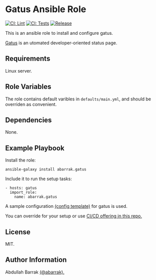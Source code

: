 Gatus Ansible Role
=================
[![CI: Lint](https://github.com/abarrak/gatus-ansible/actions/workflows/lint.yml/badge.svg)](https://github.com/abarrak/gatus-ansible/actions/workflows/lint.yml)
[![CI: Tests](https://github.com/abarrak/gatus-ansible/actions/workflows/test.yml/badge.svg)](https://github.com/abarrak/gatus-ansible/actions/workflows/test.yml)
[![Release](https://github.com/abarrak/gatus-ansible/actions/workflows/release.yml/badge.svg)](https://github.com/abarrak/gatus-ansible/actions/workflows/release.yml)

This is an ansible role to install and configure gatus.

[Gatus](https://github.com/TwiN/gatus) is an utomated developer-oriented status page.

Requirements
------------

Linux server.

Role Variables
--------------

The role contains default varibles in `defaults/main.yml`, and should be overriden as convenient.


Dependencies
------------

None.

Example Playbook
----------------

Install the role:

    ansible-galaxy install abarrak.gatus

Include it to run the setup tasks:

    - hosts: gatus
      import_role:
        name: abarrak.gatus

A sample configuration [(config template)](https://github.com/abarrak/gatus-ansible/blob/main/templates/config.yml.j2) for gatus is used.

You can override for your setup or use [CI/CD offering in this repo.](https://github.com/abarrak/gatus-pipelines)

License
-------

MIT.

Author Information
------------------

Abdullah Barrak [(@abarrak).](https://github.com/abarrak)
